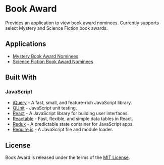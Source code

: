 # Book Award

Provides an application to view book award nominees. Currently supports select Mystery and Science Fiction book awards.

## Applications

-   [Mystery Book Award Nominees](src/controller/MysteryBookAward.html)
-   [Science Fiction Book Award Nominees](src/controller/SciFiBookAward.html)

## Built With

### JavaScript

-   [jQuery](https://jquery.com/) - A fast, small, and feature-rich JavaScript library.
-   [QUnit](https://qunitjs.com/) - JavaScript unit testing.
-   [React](https://facebook.github.io/react/) - A JavaScript library for building user interfaces.
-   [Reactable](https://glittershark.github.io/reactable/) - Fast, flexible, and simple data tables in React.
-   [Redux](https://redux.js.org/) - A predictable state container for JavaScript apps.
-   [Require.js](https://requirejs.org/) - A JavaScript file and module loader.

## License

Book Award is released under the terms of the [MIT License](https://github.com/jmthompson2015/bookaward/blob/master/LICENSE.txt).
